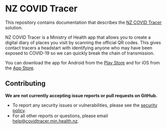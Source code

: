 # NZ COVID Tracer

This repository contains documentation that describes the 
[NZ COVID Tracer](https://www.health.govt.nz/nz-covid-tracer) solution. 

NZ COVID Tracer is a Ministry of Health app that allows you to create a digital
diary of places you visit by scanning the official QR codes. This gives contact
tracers a headstart with identifying anyone who may have been exposed to COVID-19
so we can quickly break the chain of transmission.

You can download the app for Android from the 
[Play Store](https://play.google.com/store/apps/details?id=nz.govt.health.covidtracer) 
and for iOS from the [App Store](https://apps.apple.com/nz/app/id1511667597).


## Contributing

**We are not currently accepting issue reports or pull requests on GitHub.**

- To report any security issues or vulnerabilities, please see the 
  [security policy](https://github.com/minhealthnz/nz-covid-tracer/security/policy).
- For all other reports or questions, please email help@covidtracer.min.health.nz.
